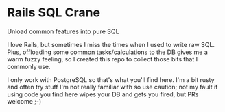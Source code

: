 # Rails SQL Crane

Unload common features into pure SQL

I love Rails, but sometimes I miss the times when I used to write raw SQL. Plus, offloading some common tasks/calculations to the DB gives me a warm fuzzy feeling, so I created this repo to collect those bits that I commonly use.

I only work with PostgreSQL so that's what you'll find here. I'm a bit rusty and often try stuff I'm not really familiar with so use caution; not my fault if using code you find here wipes your DB and gets you fired, but PRs welcome ;-)
